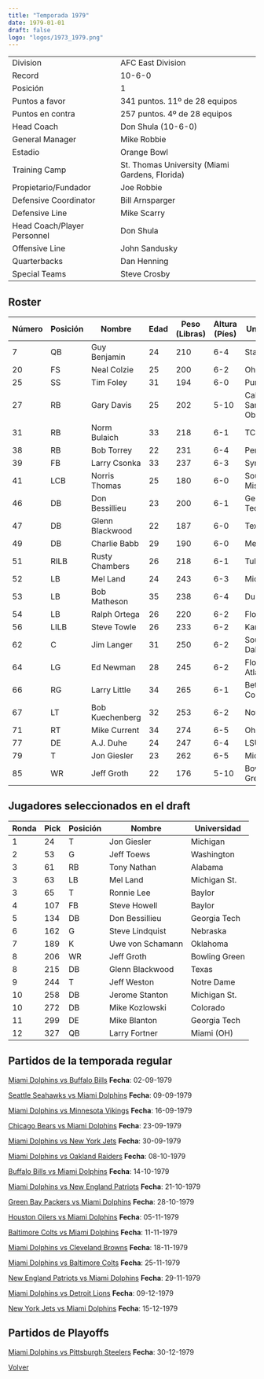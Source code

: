 ```yaml
---
title: "Temporada 1979"
date: 1979-01-01
draft: false
logo: "logos/1973_1979.png"
---
```


|                      |                      |
|-------------------------|---------------------------|
| Division               | AFC East Division            |
| Record                 | 10-6-0              |
| Posición               | 1            |
| Puntos a favor         | 341 puntos. 11º de 28 equipos           |
| Puntos en contra       | 257 puntos. 4º de 28 equipos       |
| Head Coach             | Don Shula (10-6-0)               |
| General Manager        | Mike Robbie      |
| Estadio                | Orange Bowl             |
| Training Camp          | St. Thomas University (Miami Gardens, Florida)        |
| Propietario/Fundador | Joe Robbie |
| Defensive Coordinator | Bill Arnsparger |
| Defensive Line | Mike Scarry |
| Head Coach/Player Personnel | Don Shula |
| Offensive Line | John Sandusky |
| Quarterbacks | Dan Henning |
| Special Teams | Steve Crosby |


## Roster

| Número | Posición | Nombre           | Edad | Peso (Libras) | Altura (Píes) | Universidad          |
|--------|----------|------------------|------|---------------|---------------|----------------------|
| 7 | QB | Guy Benjamin | 24 | 210 | 6-4 | Stanford |
| 20 | FS | Neal Colzie | 25 | 200 | 6-2 | Ohio St. |
| 25 | SS | Tim Foley | 31 | 194 | 6-0 | Purdue |
| 27 | RB | Gary Davis | 25 | 202 | 5-10 | Cal Poly-San Luis Obispo |
| 31 | RB | Norm Bulaich | 33 | 218 | 6-1 | TCU |
| 38 | RB | Bob Torrey | 22 | 231 | 6-4 | Penn St. |
| 39 | FB | Larry Csonka | 33 | 237 | 6-3 | Syracuse |
| 41 | LCB | Norris Thomas | 25 | 180 | 6-0 | Southern Miss |
| 46 | DB | Don Bessillieu | 23 | 200 | 6-1 | Georgia Tech |
| 47 | DB | Glenn Blackwood | 22 | 187 | 6-0 | Texas |
| 49 | DB | Charlie Babb | 29 | 190 | 6-0 | Memphis |
| 51 | RILB | Rusty Chambers | 26 | 218 | 6-1 | Tulane |
| 52 | LB | Mel Land | 24 | 243 | 6-3 | Michigan St. |
| 53 | LB | Bob Matheson | 35 | 238 | 6-4 | Duke |
| 54 | LB | Ralph Ortega | 26 | 220 | 6-2 | Florida |
| 56 | LILB | Steve Towle | 26 | 233 | 6-2 | Kansas |
| 62 | C | Jim Langer | 31 | 250 | 6-2 | South Dakota St. |
| 64 | LG | Ed Newman | 28 | 245 | 6-2 | Florida Atlantic,Duke |
| 66 | RG | Larry Little | 34 | 265 | 6-1 | Bethune-Cookman |
| 67 | LT | Bob Kuechenberg | 32 | 253 | 6-2 | Notre Dame |
| 71 | RT | Mike Current | 34 | 274 | 6-5 | Ohio St. |
| 77 | DE | A.J. Duhe | 24 | 247 | 6-4 | LSU |
| 79 | T | Jon Giesler | 23 | 262 | 6-5 | Michigan |
| 85 | WR | Jeff Groth | 22 | 176 | 5-10 | Bowling Green |


## Jugadores seleccionados en el draft

| Ronda | Pick | Posición | Nombre           | Universidad          |
|-------|------|----------|------------------|----------------------|
| 1 | 24 | T | Jon Giesler | Michigan |
| 2 | 53 | G | Jeff Toews | Washington |
| 3 | 61 | RB | Tony Nathan | Alabama |
| 3 | 63 | LB | Mel Land | Michigan St. |
| 3 | 65 | T | Ronnie Lee | Baylor |
| 4 | 107 | FB | Steve Howell | Baylor |
| 5 | 134 | DB | Don Bessillieu | Georgia Tech |
| 6 | 162 | G | Steve Lindquist | Nebraska |
| 7 | 189 | K | Uwe von Schamann | Oklahoma |
| 8 | 206 | WR | Jeff Groth | Bowling Green |
| 8 | 215 | DB | Glenn Blackwood | Texas |
| 9 | 244 | T | Jeff Weston | Notre Dame |
| 10 | 258 | DB | Jerome Stanton | Michigan St. |
| 10 | 272 | DB | Mike Kozlowski | Colorado |
| 11 | 299 | DE | Mike Blanton | Georgia Tech |
| 12 | 327 | QB | Larry Fortner | Miami (OH) |


## Partidos de la temporada regular

[Miami Dolphins vs Buffalo Bills](/historia/partidos/mia-buf-19790902) **Fecha**: 02-09-1979

[Seattle Seahawks vs Miami Dolphins](/historia/partidos/sea-mia-19790909) **Fecha**: 09-09-1979

[Miami Dolphins vs Minnesota Vikings](/historia/partidos/mia-min-19790916) **Fecha**: 16-09-1979

[Chicago Bears vs Miami Dolphins](/historia/partidos/chi-mia-19790923) **Fecha**: 23-09-1979

[Miami Dolphins vs New York Jets](/historia/partidos/mia-nyj-19790930) **Fecha**: 30-09-1979

[Miami Dolphins vs Oakland Raiders](/historia/partidos/mia-oak-19791008) **Fecha**: 08-10-1979

[Buffalo Bills vs Miami Dolphins](/historia/partidos/buf-mia-19791014) **Fecha**: 14-10-1979

[Miami Dolphins vs New England Patriots](/historia/partidos/mia-ne-19791021) **Fecha**: 21-10-1979

[Green Bay Packers vs Miami Dolphins](/historia/partidos/gb-mia-19791028) **Fecha**: 28-10-1979

[Houston Oilers vs Miami Dolphins](/historia/partidos/hou-mia-19791105) **Fecha**: 05-11-1979

[Baltimore Colts vs Miami Dolphins](/historia/partidos/clt-mia-19791111) **Fecha**: 11-11-1979

[Miami Dolphins vs Cleveland Browns](/historia/partidos/mia-cle-19791118) **Fecha**: 18-11-1979

[Miami Dolphins vs Baltimore Colts](/historia/partidos/mia-clt-19791125) **Fecha**: 25-11-1979

[New England Patriots vs Miami Dolphins](/historia/partidos/ne-mia-19791129) **Fecha**: 29-11-1979

[Miami Dolphins vs Detroit Lions](/historia/partidos/mia-det-19791209) **Fecha**: 09-12-1979

[New York Jets vs Miami Dolphins](/historia/partidos/nyj-mia-19791215) **Fecha**: 15-12-1979




## Partidos de Playoffs

[Miami Dolphins vs Pittsburgh Steelers](/historia/partidos/mia-pit-19791230) **Fecha**: 30-12-1979




[Volver](/historia)